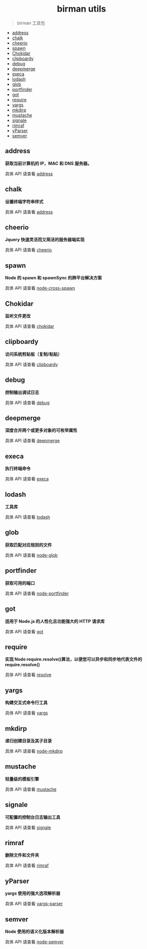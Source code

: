 <h1 align="center">birman utils</h1>

> birman 工具包

- [address](#address)
- [chalk](#chalk)
- [cheerio](#cheerio)
- [spawn](#spawn)
- [Chokidar](#chokidar)
- [clipboardy](#clipboardy)
- [debug](#debug)
- [deepmerge](#deepmerge)
- [execa](#execa)
- [lodash](#lodash)
- [glob](#glob)
- [portfinder](#portfinder)
- [got](#got)
- [require](#require)
- [yargs](#yargs)
- [mkdirp](#mkdirp)
- [mustache](#mustache)
- [signale](#signale)
- [rimraf](#rimraf)
- [yParser](#yparser)
- [semver](#semver)

## address

**获取当前计算机的 IP，MAC 和 DNS 服务器。**

具体 API 请查看 [address](https://github.com/node-modules/address)

## chalk

**设置终端字符串样式**

具体 API 请查看 [address](https://github.com/chalk/chalk)

## cheerio

**Jquery 快速灵活而又简洁的服务器端实现**

具体 API 请查看 [cheerio](https://github.com/cheeriojs/cheerio)

## spawn

**Node 的 spawn 和 spawnSync 的跨平台解决方案**

具体 API 请查看 [node-cross-spawn](https://github.com/moxystudio/node-cross-spawn)

## Chokidar

**监听文件更改**

具体 API 请查看 [chokidar](https://github.com/paulmillr/chokidar)

## clipboardy

**访问系统剪贴板（复制/粘贴）**

具体 API 请查看 [clipboardy](https://github.com/sindresorhus/clipboardy)

## debug

**控制输出调试日志**

具体 API 请查看 [debug](https://github.com/visionmedia/debug)

## deepmerge

**深度合并两个或更多对象的可枚举属性**

具体 API 请查看 [deepmerge](https://github.com/TehShrike/deepmerge)

## execa

**执行终端命令**

具体 API 请查看 [execa](https://github.com/sindresorhus/execa)

## lodash

**工具库**

具体 API 请查看 [lodash](https://github.com/lodash/lodash)

## glob

**获取匹配对应规则的文件**

具体 API 请查看 [node-glob](https://github.com/isaacs/node-glob)

## portfinder

**获取可用的端口**

具体 API 请查看 [node-portfinder](https://github.com/http-party/node-portfinder)

## got

**适用于 Node.js 的人性化且功能强大的 HTTP 请求库**

具体 API 请查看 [got](https://github.com/sindresorhus/got)

## require

**实现 Node require.resolve()算法，以便您可以异步和同步地代表文件的 require.resolve()**

具体 API 请查看 [resolve](https://github.com/browserify/resolve)

## yargs

**构建交互式命令行工具**

具体 API 请查看 [yargs](https://github.com/yargs/yargs)

## mkdirp

**递归创建目录及其子目录**

具体 API 请查看 [node-mkdirp](https://github.com/substack/node-mkdirp)

## mustache

**轻量级的模板引擎**

具体 API 请查看 [mustache](https://github.com/janl/mustache.js)

## signale

**可配置的控制台日志输出工具**

具体 API 请查看 [signale](https://github.com/klaussinani/signale)

## rimraf

**删除文件和文件夹**

具体 API 请查看 [rimraf](https://github.com/isaacs/rimraf)

## yParser

**yargs 使用的强大选项解析器**

具体 API 请查看 [yargs-parser](https://github.com/yargs/yargs-parser)

## semver

**Node 使用的语义化版本解析器**

具体 API 请查看 [node-semver](https://github.com/npm/node-semver)
